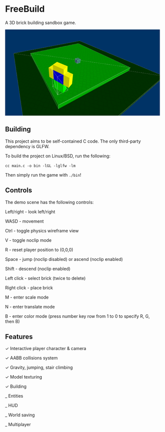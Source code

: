 # FreeBuild

A 3D brick building sandbox game.

![Screenshot](screenshot.png)

## Building

This project aims to be self-contained C code. The only third-party dependency is GLFW.

To build the project on Linux/BSD, run the following:

`cc main.c -o bin -lGL -lglfw -lm`

Then simply run the game with `./bin`!

## Controls

The demo scene has the following controls:

Left/right - look left/right

WASD - movement

Ctrl - toggle physics wireframe view

V - toggle noclip mode

R - reset player position to (0,0,0)

Space - jump (noclip disabled) or ascend (noclip enabled)

Shift - descend (noclip enabled)

Left click - select brick (twice to delete)

Right click - place brick

M - enter scale mode

N - enter translate mode

B - enter color mode (press number key row from 1 to 0 to specify R, G, then B)

## Features

✓ Interactive player character & camera

✓ AABB collisions system

✓ Gravity, jumping, stair climbing

✓ Model texturing

✓ Building

_ Entities

_ HUD

_ World saving

_ Multiplayer
